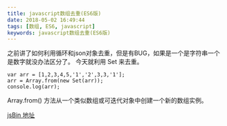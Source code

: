 ```yaml
---
title: javascript数组去重(ES6版)
date: 2018-05-02 16:49:44
tags: [数组, ES6, javascript]
keywords: javascript数组去重(ES6版)
---
```


之前讲了如何利用循环和json对象去重，但是有BUG，如果是一个是字符串一个是数字就没办法区分了。
今天就利用 Set 来去重。
<!--more-->

```
var arr = [1,2,3,4,5,'1','2',3,3,'1'];
arr = Array.from(new Set(arr));
console.log(arr);
```
Array.from() 方法从一个类似数组或可迭代对象中创建一个新的数组实例。

[jsBin 地址](https://jsbin.com/buyowuk/edit?js,console)
